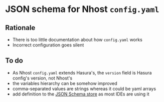# JSON schema for Nhost `config.yaml`

## Rationale

- There is too little documentation about how `config.yaml` works
- Incorrect configuration goes silent

## To do

- As Nhost `config.yaml` extends Hasura's, the `version` field is Hasura config's version, not Nhost's
- the variables hierarchy can be somehow improved
- comma-separated values are strings whereas it could be yaml arrays
- add definition to the [JSON Schema store](https://www.schemastore.org/json/) as most IDEs are using it
